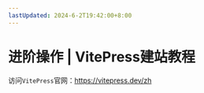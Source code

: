 ```yaml
---
lastUpdated: 2024-6-2T19:42:00+8:00
---
```


# 进阶操作 | VitePress建站教程

访问```VitePress```官网：<https://vitepress.dev/zh>